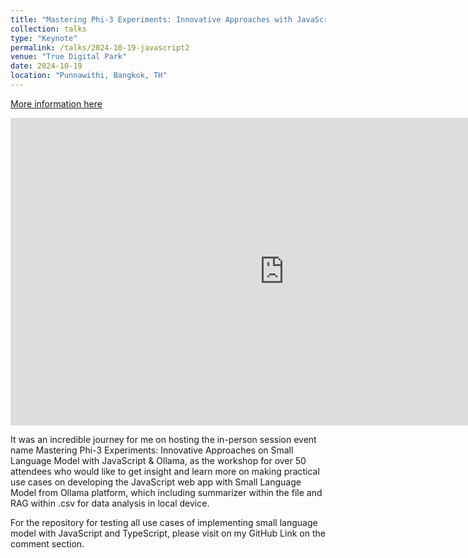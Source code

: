 ```yaml
---
title: "Mastering Phi-3 Experiments: Innovative Approaches with JavaScript & Ollama"
collection: talks
type: "Keynote"
permalink: /talks/2024-10-19-javascript2
venue: "True Digital Park"
date: 2024-10-19
location: "Punnawithi, Bangkok, TH"
---
```


[More information here](https://www.linkedin.com/posts/boatchrnthn_it-was-an-incredible-journey-for-me-on-hosting-activity-7255437416335892482-F0h5?utm_source=social_share_sheet&utm_medium=member_desktop_web)

<iframe width="875" height="492" src="https://www.youtube.com/embed/gJqvzfRhzNc?list=PLTuz2sLvbRpyaGc5XV4vz1EQJzWQVD-IZ" title="Mastering Phi-3 Experiments: Innovative Approaches with JavaScript &amp; Ollama by Charunthon Limseelo" frameborder="0" allow="accelerometer; autoplay; clipboard-write; encrypted-media; gyroscope; picture-in-picture; web-share" referrerpolicy="strict-origin-when-cross-origin" allowfullscreen></iframe>

It was an incredible journey for me on hosting the in-person session event name Mastering Phi-3 Experiments: Innovative Approaches on Small Language Model with JavaScript & Ollama, as the workshop for over 50 attendees who would like to get insight and learn more on making practical use cases on developing the JavaScript web app with Small Language Model from Ollama platform, which including summarizer within the file and RAG within .csv for data analysis in local device.

For the repository for testing all use cases of implementing small language model with JavaScript and TypeScript, please visit on my GitHub Link on the comment section.